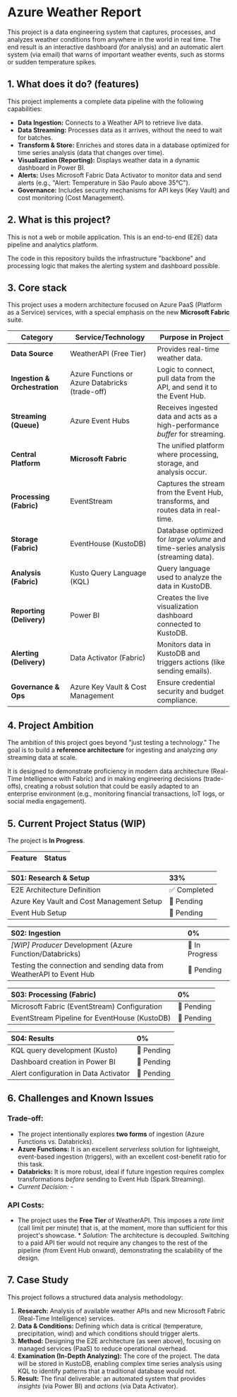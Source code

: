 # Azure Weather Report
This project is a data engineering system that captures, processes, and analyzes weather conditions from anywhere in the world in real time. The end result is an interactive dashboard (for analysis) and an automatic alert system (via email) that warns of important weather events, such as storms or sudden temperature spikes.

## 1. What does it do? (features)

This project implements a complete data pipeline with the following capabilities:

* **Data Ingestion:** Connects to a Weather API to retrieve live data.
* **Data Streaming:** Processes data as it arrives, without the need to wait for batches.
* **Transform & Store:** Enriches and stores data in a database optimized for time series analysis (data that changes over time).
* **Visualization (Reporting):** Displays weather data in a dynamic dashboard in Power BI.
* **Alerts:** Uses Microsoft Fabric Data Activator to monitor data and send alerts (e.g., "Alert: Temperature in São Paulo above 35°C").
* **Governance:** Includes security mechanisms for API keys (Key Vault) and cost monitoring (Cost Management).

## 2. What is this project?

This is not a web or mobile application. This is an end-to-end (E2E) data pipeline and analytics platform.

The code in this repository builds the infrastructure "backbone" and processing logic that makes the alerting system and dashboard possible.

## 3. Core stack

This project uses a modern architecture focused on Azure PaaS (Platform as a Service) services, with a special emphasis on the new **Microsoft Fabric** suite.

| **Category**                  | **Service/Technology**              | **Purpose in Project**                                                                     |
| ----------------------------- | ----------------------------------- | ------------------------------------------------------------------------------------------ |
| **Data Source**               | WeatherAPI (Free Tier)              | Provides real-time weather data.                                                           |
| **Ingestion & Orchestration** | Azure Functions or Azure Databricks (trade-off) | Logic to connect, pull data from the API, and send it to the Event Hub. |
| **Streaming (Queue)**         | Azure Event Hubs                    | Receives ingested data and acts as a high-performance _buffer_ for streaming.              |
| **Central Platform**          | **Microsoft Fabric**                | The unified platform where processing, storage, and analysis occur.                        |
| **Processing (Fabric)**       | EventStream                         | Captures the stream from the Event Hub, transforms, and routes data in real-time.          |
| **Storage (Fabric)**          | EventHouse (KustoDB)                | Database optimized for _large volume_ and time-series analysis (streaming data).           |
| **Analysis (Fabric)**         | Kusto Query Language (KQL)          | Query language used to analyze the data in KustoDB.                                        |
| **Reporting (Delivery)**      | Power BI                            | Creates the live visualization dashboard connected to KustoDB.                             |
| **Alerting (Delivery)**       | Data Activator (Fabric)             | Monitors data in KustoDB and triggers actions (like sending emails).                       |
| **Governance & Ops**          | Azure Key Vault & Cost Management   | Ensure credential security and budget compliance.                                          |

## 4. Project Ambition

The ambition of this project goes beyond "just testing a technology." The goal is to build a **reference architecture** for ingesting and analyzing *any* streaming data at scale.

It is designed to demonstrate proficiency in modern data architecture (Real-Time Intelligence with Fabric) and in making engineering decisions (trade-offs), creating a robust solution that could be easily adapted to an enterprise environment (e.g., monitoring financial transactions, IoT logs, or social media engagement).

## 5. Current Project Status (WIP)

The project is **In Progress**.

| Feature | Status |
| :--- | :--- |

| S01: Research & Setup | 33% |
| :--- | :--- |
| E2E Architecture Definition | ✅ Completed |
| Azure Key Vault and Cost Management Setup | 📄 Pending |
| Event Hub Setup | 📄 Pending |

| S02: Ingestion | 0% |
| :--- | :--- |
| _[WIP]_ *Producer* Development (Azure Function/Databricks) | 🚧 In Progress |
| Testing the connection and sending data from WeatherAPI to Event Hub | 📄 Pending |

| S03: Processing (Fabric) | 0% |
| :--- | :--- |
| Microsoft Fabric (EventStream) Configuration | 📄 Pending |
| EventStream Pipeline for EventHouse (KustoDB) | 📄 Pending |

| S04: Results | 0% |
| :--- | :--- |
| KQL query development (Kusto) | 📄 Pending |
| Dashboard creation in Power BI | 📄 Pending |
| Alert configuration in Data Activator | 📄 Pending |

## 6. Challenges and Known Issues

### **Trade-off:**
* The project intentionally explores **two forms** of ingestion (Azure Functions vs. Databricks).
* **Azure Functions:** It is an excellent *serverless* solution for lightweight, event-based ingestion (triggers), with an excellent cost-benefit ratio for this task.
* **Databricks:** It is more robust, ideal if future ingestion requires complex transformations *before* sending to Event Hub (Spark Streaming).
* *Current Decision:* -

### **API Costs:**
* The project uses the **Free Tier** of WeatherAPI. This imposes a *rate limit* (call limit per minute) that is, at the moment, more than sufficient for this project's showcase. * *Solution:* The architecture is decoupled. Switching to a paid API tier would not require any changes to the rest of the pipeline (from Event Hub onward), demonstrating the scalability of the design.

## 7. Case Study

This project follows a structured data analysis methodology:

1. **Research:** Analysis of available weather APIs and new Microsoft Fabric (Real-Time Intelligence) services.
2. **Data & Conditions:** Defining which data is critical (temperature, precipitation, wind) and which conditions should trigger alerts.
3. **Method:** Designing the E2E architecture (as seen above), focusing on managed services (PaaS) to reduce operational overhead.
4. **Examination (In-Depth Analyzing):** The core of the project. The data will be stored in KustoDB, enabling complex time series analysis using KQL to identify patterns that a traditional database would not.
5. **Result:** The final deliverable: an automated system that provides *insights* (via Power BI) and *actions* (via Data Activator).
